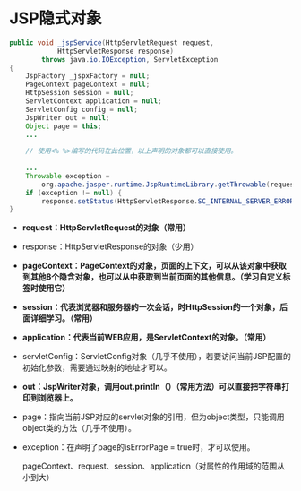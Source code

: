 # JSP隐式对象

```java
public void _jspService(HttpServletRequest request,
			HttpServletResponse response)
		throws java.io.IOException, ServletException
{
	JspFactory _jspxFactory = null;
	PageContext pageContext = null;
	HttpSession session = null;
	ServletContext application = null;
	ServletConfig config = null;
	JspWriter out = null;
	Object page = this;
	...
        
    // 使用<% %>编写的代码在此位置，以上声明的对象都可以直接使用。
        
	...
	Throwable exception = 
		org.apache.jasper.runtime.JspRuntimeLibrary.getThrowable(request);
	if (exception != null) {
		response.setStatus(HttpServletResponse.SC_INTERNAL_SERVER_ERROR);
}

```

- **request：HttpServletRequest的对象（常用）**

- response：HttpServletResponse的对象（少用）

- **pageContext：PageContext的对象，页面的上下文，可以从该对象中获取到其他8个隐含对象，也可以从中获取到当前页面的其他信息。（学习自定义标签时使用它）**

- **session：代表浏览器和服务器的一次会话，时HttpSession的一个对象，后面详细学习。（常用）**

- **application：代表当前WEB应用，是ServletContext的对象。（常用）**

- servletConfig：ServletConfig对象（几乎不使用），若要访问当前JSP配置的初始化参数，需要通过映射的地址才可以。

- **out：JspWriter对象，调用out.println（）（常用方法）可以直接把字符串打印到浏览器上。**

- page：指向当前JSP对应的servlet对象的引用，但为object类型，只能调用object类的方法（几乎不使用）。

- exception：在声明了page的isErrorPage = true时，才可以使用。

  pageContext、request、session、application（对属性的作用域的范围从小到大）